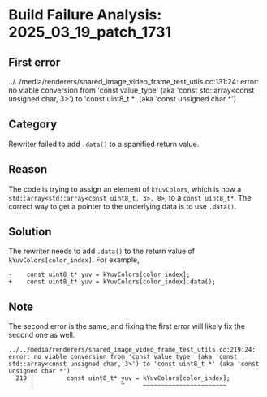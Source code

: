 # Build Failure Analysis: 2025_03_19_patch_1731

## First error

../../media/renderers/shared_image_video_frame_test_utils.cc:131:24: error: no viable conversion from 'const value_type' (aka 'const std::array<const unsigned char, 3>') to 'const uint8_t *' (aka 'const unsigned char *')

## Category
Rewriter failed to add `.data()` to a spanified return value.

## Reason
The code is trying to assign an element of `kYuvColors`, which is now a `std::array<std::array<const uint8_t, 3>, 8>`, to a `const uint8_t*`. The correct way to get a pointer to the underlying data is to use `.data()`.

## Solution
The rewriter needs to add `.data()` to the return value of `kYuvColors[color_index]`. For example,
```
-    const uint8_t* yuv = kYuvColors[color_index];
+    const uint8_t* yuv = kYuvColors[color_index].data();
```

## Note
The second error is the same, and fixing the first error will likely fix the second one as well.
```
../../media/renderers/shared_image_video_frame_test_utils.cc:219:24: error: no viable conversion from 'const value_type' (aka 'const std::array<const unsigned char, 3>') to 'const uint8_t *' (aka 'const unsigned char *')
  219 |         const uint8_t* yuv = kYuvColors[color_index];
      |                        ^     ~~~~~~~~~~~~~~~~~~~~~~~